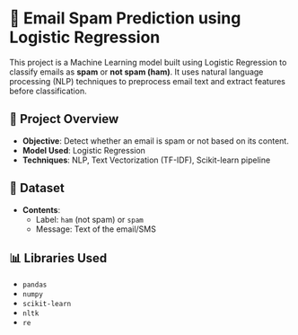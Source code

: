 # 📧 Email Spam Prediction using Logistic Regression

This project is a Machine Learning model built using Logistic Regression to classify emails as **spam** or **not spam (ham)**. It uses natural language processing (NLP) techniques to preprocess email text and extract features before classification.

## 🚀 Project Overview

- **Objective**: Detect whether an email is spam or not based on its content.
- **Model Used**: Logistic Regression
- **Techniques**: NLP, Text Vectorization (TF-IDF), Scikit-learn pipeline

## 📂 Dataset
- **Contents**:
  - Label: `ham` (not spam) or `spam`
  - Message: Text of the email/SMS

## 📊 Libraries Used

- `pandas`
- `numpy`
- `scikit-learn`
- `nltk`
- `re`
